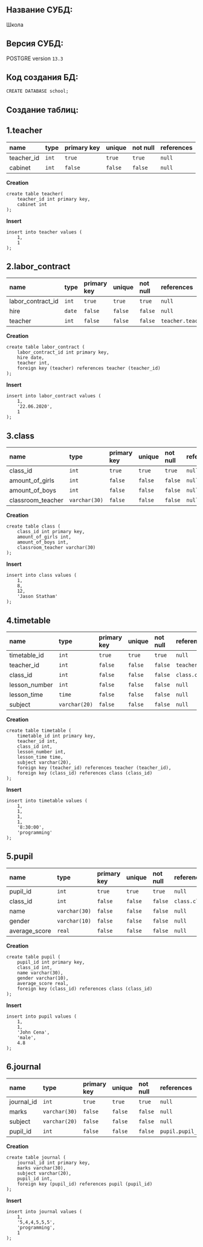 ## Название СУБД:
Школа

## Версия СУБД:

POSTGRE version `13.3`

## Код создания БД:

`CREATE DATABASE school;`

## Создание таблиц:

## 1.teacher

| name           | type           | primary key    | unique  | not null | references          |
|:---------------|:---------------|:---------------|:--------|:---------|:--------------------|
| teacher_id     |`int`           |`true`          |`true`   | `true`   | `null`              |
| cabinet        |`int`           |`false`         |`false`  | `false`  | `null`              |

**Creation**

```
create table teacher(
	teacher_id int primary key,
	cabinet int
);
```

**Insert**

```
insert into teacher values (
	1,
	1
);
```

## 2.labor_contract

| name              | type           | primary key    | unique  | not null | references          |
|:------------------|:---------------|:---------------|:--------|:---------|:--------------------|
| labor_contract_id | `int`          | `true`         |`true`   | `true`   | `null`              |
| hire              | `date`         | `false`        |`false`  | `false`  | `null`              |
| teacher           | `int`          | `false`        |`false`  | `false`  | `teacher.teacher_id`|


**Creation**

```
create table labor_contract (
	labor_contract_id int primary key,
	hire date,
	teacher int,
	foreign key (teacher) references teacher (teacher_id)
);
```

**Insert**

```
insert into labor_contract values (
	1,
	'22.06.2020',
	1
);
```

## 3.class

| name             | type           | primary key    | unique  | not null | references          |
|:-----------------|:-----------    |:-------------- |:--------|:---------|:------------------- |
| class_id         | `int`          | `true`         |`true`   | `true`   | `null`              |
| amount_of_girls  | `int`          | `false`        |`false`  | `false`  | `null`              |
| amount_of_boys   | `int`          | `false`        |`false`  | `false`  | `null`              |
| classroom_teacher| `varchar(30)`  | `false`        |`false`  | `false`  | `null`              |

**Creation**

```
create table class (
	class_id int primary key,
	amount_of_girls int,
	amount_of_boys int,
	classroom_teacher varchar(30)
);
```

**Insert**

```
insert into class values (
	1,
	8,
	12,
	'Jason Statham'
);
```

## 4.timetable

| name           | type           | primary key    | unique  | not null | references          |
|:---------------|:---------------|:---------------|:--------|:---------|:--------------------|
| timetable_id   | `int`          | `true`         |`true`   | `true`   | `null`              |
| teacher_id     | `int`          | `false`        |`false`  | `false`  | `teacher.teacher_id`|
| class_id       | `int`          | `false`        |`false`  | `false`  | `class.class_id`    |
| lesson_number  | `int`          | `false`        |`false`  | `false`  | `null`              |
| lesson_time    | `time`         | `false`        |`false`  | `false`  | `null`              |
| subject        | `varchar(20)`  | `false`        |`false`  | `false`  | `null`              |


**Creation**

```
create table timetable (
	timetable_id int primary key,
	teacher_id int,
	class_id int,
	lesson_number int,
	lesson_time time,
	subject varchar(20),
	foreign key (teacher_id) references teacher (teacher_id),
	foreign key (class_id) references class (class_id)
);
```

**Insert**

```
insert into timetable values (
	1,
	1,
	1,
	1,
	'8:30:00',
	'programming'
);
```

## 5.pupil

| name           | type           | primary key    | unique  | not null | references          |
|:---------------|:---------------|:---------------|:--------|:---------|:------------------- |
| pupil_id       | `int`          | `true`         | `true`  | `true`   | `null`              |
| class_id       | `int`          | `false`        | `false` | `false`  | `class.class_id`    |
| name           | `varchar(30)`  | `false`        | `false` | `false`  | `null`              |
| gender		 | `varchar(10)`  | `false`        | `false` | `false`  | `null`              |
| average_score  | `real`         | `false`        | `false` | `false`  | `null`              |

**Creation**

```
create table pupil (
	pupil_id int primary key,
	class_id int,
	name varchar(30),
	gender varchar(10),
	average_score real,
	foreign key (class_id) references class (class_id)
);
```

**Insert**

```
insert into pupil values (
	1,
	1,
	'John Cena',
	'male',
	4.8
);
```

## 6.journal

| name           | type           | primary key    | unique  | not null | references                |
|:-------------- |:-----------    |:-------------- |:--------|:---------|:--------------------------|
| journal_id     | `int`          | `true`         |`true`   | `true`   | `null`                    |
| marks          | `varchar(30)`  | `false`        |`false`  | `false`  | `null`                    |
| subject        | `varchar(20)`  | `false`        |`false`  | `false`  | `null`                    |
| pupil_id       | `int`          | `false`        |`false`  | `false`  | `pupil.pupil_id`          |

**Creation**

```
create table journal (
	journal_id int primary key,
	marks varchar(30),
	subject varchar(20),
	pupil_id int,
	foreign key (pupil_id) references pupil (pupil_id)
);
```

**Insert**

```
insert into journal values (
	1,
	'5,4,4,5,5,5',
	'programming',
	1
);
```
